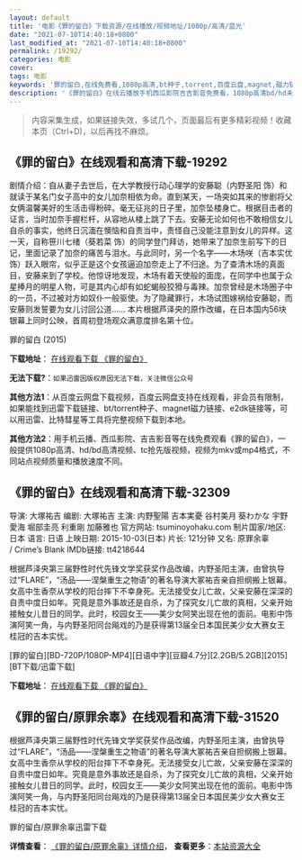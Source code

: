 ```yaml
---
layout: default
title: '电影《罪的留白》下载资源/在线播放/视频地址/1080p/高清/蓝光'
date: "2021-07-10T14:40:18+0800"
last_modified_at: "2021-07-10T14:40:18+0800"
permalink: /19292/
categories: 电影
cover:
tags: 电影
keywords: '罪的留白,在线免费看,1080p高清,bt种子,torrent,百度云盘,magnet,磁力链,迅雷下载资源'
description: '《罪的留白》在线云播放手机西瓜影院吉吉影音免费看，1080p高清bd/hd未删减完整版和tc抢先枪版，mkv/mp4格式，附带bt/torrent种子、magnet/磁力链、百度云盘、网盘资源迅雷下载链接'
---
```


>内容采集生成，如果链接失效，多试几个，页面最后有更多精彩视频！收藏本页（Ctrl+D)，以后再找不麻烦。


## 《罪的留白》在线观看和高清下载-19292

剧情介绍：自从妻子去世后，在大学教授行动心理学的安藤聪（内野圣阳 饰）和就读于某名门女子高中的女儿加奈相依为命。直到某天，一场突如其来的惨剧将父女俩温馨美好的生活击得粉碎。毫无征兆的日子里，加奈坠楼身亡。根据目击者的证言，当时加奈手握栏杆，从容地从楼上跳了下去。安藤无论如何也不敢相信女儿自杀的事实，他终日沉湎在懊恼和自责当中，责怪自己没能注意到女儿的异样。这一天，自称笹川七绪（葵若菜 饰）的同学登门拜访，她带来了加奈生前写下的日记，里面记录了加奈的痛苦与泪水。与此同时，另一个名字——木场咲（吉本实优 饰）跃入眼帘，似乎正是这个女孩逼迫加奈走上了不归途。为了查清木场的真面目，安藤来到了学校。他惊讶地发现，木场有着天使般的面庞，在同学中也属于众星捧月的明星人物，可是其内心却有如蛇蝎般狡猾与毒辣。加奈曾经是木场圈子中的一员，不过被对方如奴仆一般驱使。为了隐藏罪行，木场试图嫁祸给安藤聪，而安藤则发誓要为女儿讨回公道……   本片根据芦泽央的原作改编，在日本国内56块银幕上同时公映，首周初登场观众满意度排名第十位。


罪的留白 (2015)

**下载地址**： [在线观看下载 《罪的留白》](https://www.btbtdy.me/btdy/dy2425.html) 


**无法下载?**：`如果迅雷因版权原因无法下载，关注微信公众号 `

**其他方法1**：从百度云网盘下载视频，百度云网盘支持在线观看，非会员有限制，如果能找到迅雷下载链接、bt/torrent种子、magnet磁力链接、e2dk链接等，可以用迅雷、比特彗星等工具将完整视频下载到本地。

**其他方法2**：用手机云播、西瓜影院、吉吉影音等在线免费观看《罪的留白》，一般提供1080p高清、hd/bd高清视频、tc抢先版视频，视频为mkv或mp4格式，不同站点视频质量和播放速度不同。


## 《罪的留白》在线观看和高清下载-32309

导演: 大塚祐吉 编剧: 大塚祐吉 主演: 内野聖陽 吉本実憂 谷村美月 葵わかな 宇野愛海 堀部圭亮 利重剛 加藤雅也 官方网站: tsuminoyohaku.com 制片国家/地区: 日本 语言: 日语 上映日期: 2015-10-03(日本) 片长: 121分钟 又名: 原罪余辜 / Crime’s Blank IMDb链接: tt4218644

根据芦泽央第三届野性时代先锋文学奖获奖作品改编，内野圣阳主演，由曾执导过“FLARE”，“汤品——涅槃重生之物语”的著名导演大冢祐吉亲自担纲搬上银幕。女高中生香奈从学校的阳台摔下不幸身死。无法接受女儿亡故，父亲安藤在深深的自责中度日如年。究竟是意外事故还是自杀，为了探究女儿亡故的真相，父亲开始接触女儿昔日的同学。此时，校园女王——美少女阿笑出现在他的面前。电影中饰演阿笑一角，与内野圣阳同台飚戏的乃是获得第13届全日本国民美少女大赛女王桂冠的吉本实忧。


[罪的留白][BD-720P/1080P-MP4][日语中字][豆瓣4.7分][2.2GB/5.2GB][2015][BT下载/迅雷下载]

**下载地址**： [在线观看下载 《罪的留白》](https://www.btdx8.com/torrent/crimes_blank_2015.html) 


## 《罪的留白/原罪余辜》在线观看和高清下载-31520

根据芦泽央第三届野性时代先锋文学奖获奖作品改编，内野圣阳主演，由曾执导过&ldquo;FLARE”，&ldquo;汤品——涅槃重生之物语&rdquo;的著名导演大冢祐吉亲自担纲搬上银幕。女高中生香奈从学校的阳台摔下不幸身死。无法接受女儿亡故，父亲安藤在深深的自责中度日如年。究竟是意外事故还是自杀，为了探究女儿亡故的真相，父亲开始接触女儿昔日的同学。此时，校园女王——美少女阿笑出现在他的面前。电影中饰演阿笑一角，与内野圣阳同台飚戏的乃是获得第13届全日本国民美少女大赛女王桂冠的吉本实忧。<br />


罪的留白/原罪余辜迅雷下载

**详情查看**： [《罪的留白/原罪余辜》详情介绍](/movie/31520/)， **查看更多**：[本站资源大全](/movie/t/all/)

